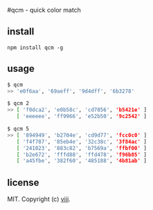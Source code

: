 #qcm - quick color match

## install

```
npm install qcm -g
```

## usage  

```bash
$ qcm
>> 'e0f6aa', '69aeff', '9d4dff', '6b3278'

$ qcm 2
>> [ 'f0dca2', 'e0b58c', 'cd7856', 'b5421e' ]
   [ 'eeeeee', 'ff9966', 'e52b50', '9c2542' ]

$ qcm 5
>> [ '894949', 'b2704e', 'cd9d77', 'fcc0c0' ]
   [ 'f4f787', '85eb4e', '32c38c', '3f84ac' ]
   [ '241023', '883c82', 'b7569a', 'ffbf00' ]
   [ 'b2e672', 'fffd88', 'ffd478', 'f96b85' ]
   [ 'a45fbe', '382f60', '485188', '4b81ab' ]
```


## license

MIT. Copyright (c) [viii](https://github.com/ncysatnaf).
